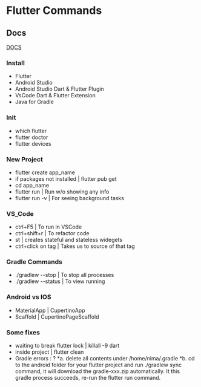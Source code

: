 # Flutter Commands

## Docs

[DOCS](https://flutter.dev/docs)

### Install

* Flutter
* Android Studio
* Android Studio Dart & Flutter Plugin
* VsCode Dart & Flutter Extension
* Java for Gradle

### Init

* which flutter
* flutter doctor
* flutter devices

### New Project

* flutter create app_name
* if packages not installed | flutter pub get
* cd app_name
* flutter run | Run w/o showing any info
* flutter run -v | For seeing background tasks

### VS_Code

* ctrl+F5 | To run in VSCode
* ctrl+shift+r | To refactor code
* st | creates stateful and stateless widegets
* ctrl+click on tag | Takes us to source of that tag

### Gradle Commands

* ./gradlew --stop | To stop all processes
* ./gradlew --status | To view running

### Android vs IOS

* MaterialApp | CupertinoApp
* Scaffold | CupertinoPageScaffold

### Some fixes

* waiting to break flutter lock | killall -9 dart
* inside project | flutter clean
* Gradle errors : ?
    *a. delete all contents under /home/nima/.gradle
    *b. cd to the android folder for your flutter project and run ./gradlew sync command, it will download the gradle-xxx.zip automatically. It this gradle process succeeds, re-run the flutter run command.
